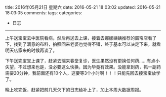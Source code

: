 title: 2016年05月21日 星期六
date: 2016-05-21 18:03:02
updated: 2016-05-21 18:03:05
comments: 
tags:
categories:
- 日志

---

上午送宝宝去中医院看病，然后再送去上课，接着去娜娜姨姨推荐的窗帘店看了下，找到了满意的布料，拍照回来老婆也觉得不错，终于基本可以决定下来，就看明天店家来的时候再谈了。

下午送完宝宝上课了，赶紧去瑞来春堂复诊，医生果然没有更换任何药......有点小失望，不过想来也是，没必要这么快换，因为毕竟有效果。没能拿到药，抓一副药需要20分钟，我前面还有10个人，这要等3个小时啊！！！只能先回去接宝宝放学了。

晚上吃完饭，赶紧把前几天欠下的日志给补上了，加上本周大数据周报。